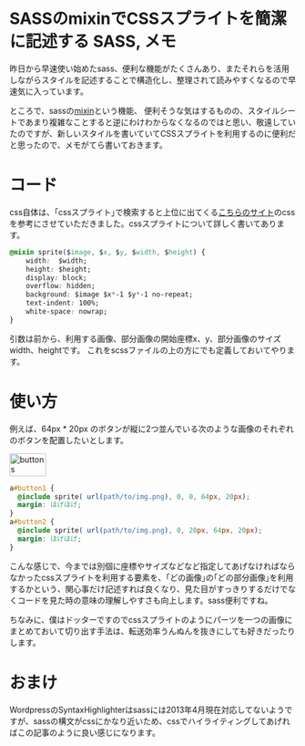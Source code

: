 SASSのmixinでCSSスプライトを簡潔に記述する
SASS, メモ
=====
昨日から早速使い始めたsass、便利な機能がたくさんあり、またそれらを活用しながらスタイルを記述することで構造化し、整理されて読みやすくなるので早速気に入っています。

ところで、sassの[mixin](http://sass-lang.com/docs/yardoc/file.SASS_REFERENCE.html#mixins)という機能、
便利そうな気はするものの、スタイルシートであまり複雑なことすると逆にわけわからなくなるのではと思い、敬遠していたのですが、新しいスタイルを書いていてCSSスプライトを利用するのに便利だと思ったので、メモがてら書いておきます。

<!--more-->
# コード
css自体は、｢cssスプライト｣で検索すると上位に出てくる[こちらのサイト](http://lopan.jp/css-sprites/)のcssを参考にさせていただきました。cssスプライトについて詳しく書いてあります。

```css
@mixin sprite($image, $x, $y, $width, $height) {
	width:  $width;
	height: $height;
	display: block;
	overflow: hidden;
	background: $image $x*-1 $y*-1 no-repeat;
	text-indent: 100%;
	white-space: nowrap;
}
```
引数は前から、利用する画像、部分画像の開始座標x、y、部分画像のサイズwidth、heightです。
これをscssファイルの上の方にでも定義しておいてやります。

# 使い方
例えば、64px * 20px のボタンが縦に2つ並んでいる次のような画像のそれぞれのボタンを配置したいとします。

<a href="http://manaten.net/wp-content/uploads/2013/04/buttons1.png"><img src="http://manaten.net/wp-content/uploads/2013/04/buttons1.png" alt="buttons" width="64" height="40" class="alignnone size-full wp-image-279" /></a>

```css
a#button1 {
  @include sprite( url(path/to/img.png), 0, 0, 64px, 20px);
  margin: ほげほげ;
}
a#button2 {
  @include sprite( url(path/to/img.png), 0, 20px, 64px, 20px);
  margin: ほげほげ;
}
```
こんな感じで、今までは別個に座標やサイズなどなど指定してあげなければならなかったcssスプライトを利用する要素を、｢どの画像｣の｢どの部分画像｣を利用するかという、関心事だけ記述すれば良くなり、見た目がすっきりするだけでなくコードを見た時の意味の理解しやすさも向上します。sass便利ですね。

ちなみに、僕はドッターですのでcssスプライトのようにパーツを一つの画像にまとめておいて切り出す手法は、転送効率うんぬんを抜きにしても好きだったりします。

# おまけ
WordpressのSyntaxHighlighterはsassには2013年4月現在対応してないようですが、sassの構文がcssにかなり近いため、cssでハイライティングしてあげればこの記事のように良い感じになります。

